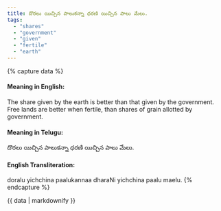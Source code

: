 ```yaml
---
title: దొరలు యిచ్చిన పాలుకన్నా ధరణి యిచ్చిన పాలు మేలు.
tags:
  - "shares"
  - "government"
  - "given"
  - "fertile"
  - "earth"
---
```


{% capture data %}
#### Meaning in English:
The share given by the earth is better than that given by the government.
Free lands are better when fertile, than shares of grain allotted by government.

#### Meaning in Telugu:
దొరలు యిచ్చిన పాలుకన్నా ధరణి యిచ్చిన పాలు మేలు.

#### English Transliteration:
doralu yichchina paalukannaa dharaNi yichchina paalu maelu.
{% endcapture %}

<div class="notice">{{ data | markdownify }}</div>

